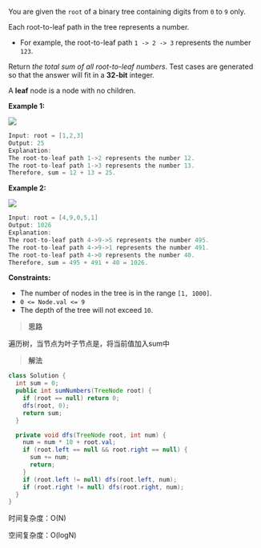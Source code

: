 You are given the `root` of a binary tree containing digits from `0` to `9` only.

Each root-to-leaf path in the tree represents a number.

- For example, the root-to-leaf path `1 -> 2 -> 3` represents the number `123`.

Return *the total sum of all root-to-leaf numbers*. Test cases are generated so that the answer will fit in a **32-bit** integer.

A **leaf** node is a node with no children.

 

**Example 1:**

![](https://typora-us.oss-us-west-1.aliyuncs.com/num1tree.jpg)

```java
Input: root = [1,2,3]
Output: 25
Explanation:
The root-to-leaf path 1->2 represents the number 12.
The root-to-leaf path 1->3 represents the number 13.
Therefore, sum = 12 + 13 = 25.
```

**Example 2:**

![](https://typora-us.oss-us-west-1.aliyuncs.com/num2tree.jpg)

```java
Input: root = [4,9,0,5,1]
Output: 1026
Explanation:
The root-to-leaf path 4->9->5 represents the number 495.
The root-to-leaf path 4->9->1 represents the number 491.
The root-to-leaf path 4->0 represents the number 40.
Therefore, sum = 495 + 491 + 40 = 1026.
```

**Constraints:**

- The number of nodes in the tree is in the range `[1, 1000]`.
- `0 <= Node.val <= 9`
- The depth of the tree will not exceed `10`.

> **思路**

遍历树，当节点为叶子节点是，将当前值加入sum中

> **解法**

```java
class Solution {
  int sum = 0;
  public int sumNumbers(TreeNode root) {
    if (root == null) return 0;
    dfs(root, 0);
    return sum;
  }

  private void dfs(TreeNode root, int num) {
    num = num * 10 + root.val;
    if (root.left == null && root.right == null) {
      sum += num;
      return;
    }
    if (root.left != null) dfs(root.left, num);
    if (root.right != null) dfs(root.right, num);
  }
}
```

时间复杂度：O(N)

空间复杂度：O(logN)